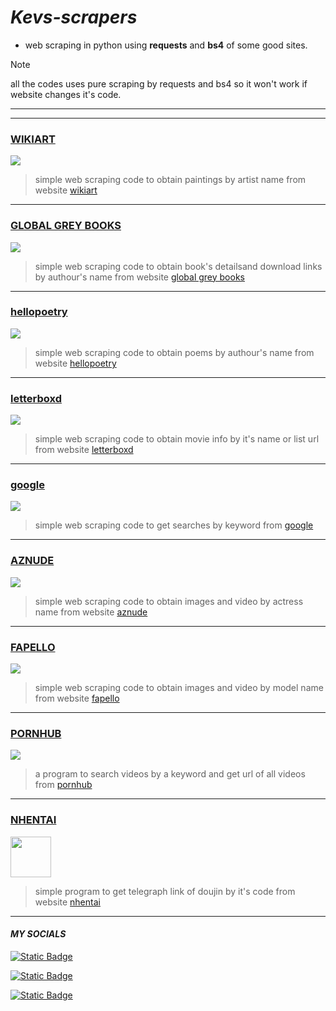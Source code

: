 # ***Kevs-scrapers***

* web scraping in python using **requests** and **bs4** of some good sites.

>[!NOTE]
>all the codes uses pure scraping by requests and bs4 so it won't work if website changes it's code.




***
***

###  [WIKIART](https://github.com/Noobmasterhu/Kevs-scrapers/blob/main/wikiart.py)

<a href="https://www.wikiart.org">
  <img src="https://s3.amazonaws.com/uploads.uservoice.com/logo/design_setting/2027/original/WIKI-ART-364x78.png?1403267184">
</a>

>simple web scraping code to obtain paintings by artist name from website [wikiart](https://www.wikiart.org)


***

###  [GLOBAL GREY BOOKS](https://github.com/Noobmasterhu/Kevs-scrapers/blob/main/globalgreybooks.py)

<a href="https://www.globalgreybooks.com">
  <img src="https://www.globalgreyebooks.com/content/site-images/site-wide/logox702.png">
</a>

>simple web scraping code to obtain book's detailsand download links by authour's name from website [global grey books](https://www.globalgreybooks.com)

***

###  [hellopoetry](https://github.com/Noobmasterhu/Kevs-scrapers/blob/main/hellopoetry.py)

<a href="https://www.hellopoetry.com">
  <img src="https://i.ibb.co/2SgLwsY/Screenshot-2023-08-09-22-00-12-064-com-brave-browser.png">
</a>

>simple web scraping code to obtain poems by authour's name from website [hellopoetry](https://www.hellopoetry.com)

***

###  [letterboxd](https://github.com/Noobmasterhu/Kevs-scrapers/blob/main/letterboxd.py)

<a href="https://www.letterboxd.com">
  <img src="https://a.ltrbxd.com/logos/letterboxd-logo-h-neg-rgb-1000px.png">
</a>

>simple web scraping code to obtain movie info by it's name or list url from website [letterboxd](https://www.letterboxd.com)

***

###  [google](https://github.com/Noobmasterhu/Kevs-scrapers/blob/main/googlesearch.py)

<a href="https://www.google.com">
  <img src="https://www.freepnglogos.com/uploads/google-logo-png/google-logo-png-google-sva-scholarship-20.png">
</a>

>simple web scraping code to get searches by keyword from [google](https://www.google.com)

***


###  [AZNUDE](https://github.com/Noobmasterhu/Kevs-scrapers/blob/main/aznude.py)

<a href="https://www.aznude.com">
  <img src="https://cdn.aznude.com/images/logo.png">
</a>

>simple web scraping code to obtain images and video by actress name from website [aznude](https://www.aznude.com)


***

### [FAPELLO](https://github.com/Noobmasterhu/Kevs-scrapers/blob/main/fapello.py)

<a href="https://www.fapello.com">
  <img src="https://fapello.com/assets/images/logo-mobile.png">
</a>

>simple web scraping code to obtain images and video by model name from website [fapello](https://www.fapello.com)


***

### [PORNHUB](https://github.com/Noobmasterhu/Kevs-scrapers/blob/main/pornhub.py) 

<a href="https://www.pornhub.com">
  <img src="https://upload.wikimedia.org/wikipedia/commons/thumb/f/f1/Pornhub-logo.svg/320px-Pornhub-logo.svg.png">
</a>


>a program to search videos by a keyword and get url of all videos from [pornhub](https://www.pornhub.com)



***

### [NHENTAI](https://github.com/Noobmasterhu/Kevs-scrapers/blob/main/nhentai.py) 

<a href="https://www.nhentai.net">
  <img src="https://i.imgur.io/uLAimaY_d.webp?maxwidth=640&shape=thumb&fidelity=medium" height=65 width=auto>
</a>

>simple program to get telegraph link of doujin by it's code from website [nhentai](https://www.nhentai.to)


***

#### *MY SOCIALS* 

<a href="https://instagram.com/keval_sapovadiya_?igshid=MzNlNGNkZWQ4Mg=="><img alt="Static Badge" src="https://img.shields.io/badge/INSTAGRAM%20-%20%23000000?style=for-the-badge&logo=Instagram&color=%23FFC0CB">
</a>

<a href="https://t.me/piperidine"><img alt="Static Badge" src="https://img.shields.io/badge/TELEGRAM%20-%20%2387CEEB?style=for-the-badge&logo=Telegram"></a>


<a href="https://t.me/Thehatakekakashi"><img alt="Static Badge" src="https://img.shields.io/badge/CHANNEL%20-%20%23808080?style=for-the-badge&logo=Telegram&label=TELEGRAM&labelColor=%2387CEEB"></a>
